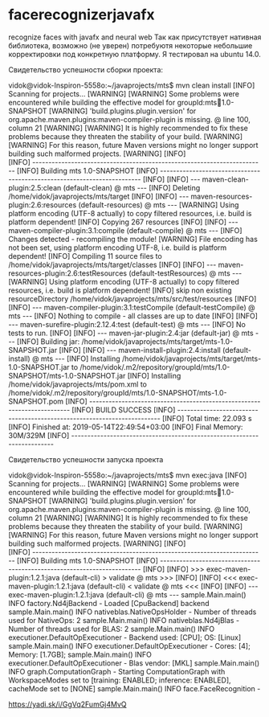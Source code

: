 # facerecognizerjavafx
recognize faces with javafx and neural web
Так как присутствует нативная библиотека, возможно (не уверен) потребуютя некоторые небольшие корректировки под конкретную 
платформу. Я тестировал на ubuntu 14.0.

Свидетельство успешности сборки проекта:

vidok@vidok-Inspiron-5558o:~/javaprojects/mts$ mvn clean install
[INFO] Scanning for projects...
[WARNING] 
[WARNING] Some problems were encountered while building the effective model for groupId:mts:jar:1.0-SNAPSHOT
[WARNING] 'build.plugins.plugin.version' for org.apache.maven.plugins:maven-compiler-plugin is missing. @ line 100, column 21
[WARNING] 
[WARNING] It is highly recommended to fix these problems because they threaten the stability of your build.
[WARNING] 
[WARNING] For this reason, future Maven versions might no longer support building such malformed projects.
[WARNING] 
[INFO]                                                                         
[INFO] ------------------------------------------------------------------------
[INFO] Building mts 1.0-SNAPSHOT
[INFO] ------------------------------------------------------------------------
[INFO] 
[INFO] --- maven-clean-plugin:2.5:clean (default-clean) @ mts ---
[INFO] Deleting /home/vidok/javaprojects/mts/target
[INFO] 
[INFO] --- maven-resources-plugin:2.6:resources (default-resources) @ mts ---
[WARNING] Using platform encoding (UTF-8 actually) to copy filtered resources, i.e. build is platform dependent!
[INFO] Copying 267 resources
[INFO] 
[INFO] --- maven-compiler-plugin:3.1:compile (default-compile) @ mts ---
[INFO] Changes detected - recompiling the module!
[WARNING] File encoding has not been set, using platform encoding UTF-8, i.e. build is platform dependent!
[INFO] Compiling 11 source files to /home/vidok/javaprojects/mts/target/classes
[INFO] 
[INFO] --- maven-resources-plugin:2.6:testResources (default-testResources) @ mts ---
[WARNING] Using platform encoding (UTF-8 actually) to copy filtered resources, i.e. build is platform dependent!
[INFO] skip non existing resourceDirectory /home/vidok/javaprojects/mts/src/test/resources
[INFO] 
[INFO] --- maven-compiler-plugin:3.1:testCompile (default-testCompile) @ mts ---
[INFO] Nothing to compile - all classes are up to date
[INFO] 
[INFO] --- maven-surefire-plugin:2.12.4:test (default-test) @ mts ---
[INFO] No tests to run.
[INFO] 
[INFO] --- maven-jar-plugin:2.4:jar (default-jar) @ mts ---
[INFO] Building jar: /home/vidok/javaprojects/mts/target/mts-1.0-SNAPSHOT.jar
[INFO] 
[INFO] --- maven-install-plugin:2.4:install (default-install) @ mts ---
[INFO] Installing /home/vidok/javaprojects/mts/target/mts-1.0-SNAPSHOT.jar to /home/vidok/.m2/repository/groupId/mts/1.0-SNAPSHOT/mts-1.0-SNAPSHOT.jar
[INFO] Installing /home/vidok/javaprojects/mts/pom.xml to /home/vidok/.m2/repository/groupId/mts/1.0-SNAPSHOT/mts-1.0-SNAPSHOT.pom
[INFO] ------------------------------------------------------------------------
[INFO] BUILD SUCCESS
[INFO] ------------------------------------------------------------------------
[INFO] Total time: 22.093 s
[INFO] Finished at: 2019-05-14T22:49:54+03:00
[INFO] Final Memory: 30M/329M
[INFO] ------------------------------------------------------------------------

Свидетельство успешности запуска проекта

vidok@vidok-Inspiron-5558o:~/javaprojects/mts$ mvn exec:java
[INFO] Scanning for projects...
[WARNING] 
[WARNING] Some problems were encountered while building the effective model for groupId:mts:jar:1.0-SNAPSHOT
[WARNING] 'build.plugins.plugin.version' for org.apache.maven.plugins:maven-compiler-plugin is missing. @ line 100, column 21
[WARNING] 
[WARNING] It is highly recommended to fix these problems because they threaten the stability of your build.
[WARNING] 
[WARNING] For this reason, future Maven versions might no longer support building such malformed projects.
[WARNING] 
[INFO]                                                                         
[INFO] ------------------------------------------------------------------------
[INFO] Building mts 1.0-SNAPSHOT
[INFO] ------------------------------------------------------------------------
[INFO] 
[INFO] >>> exec-maven-plugin:1.2.1:java (default-cli) > validate @ mts >>>
[INFO] 
[INFO] <<< exec-maven-plugin:1.2.1:java (default-cli) < validate @ mts <<<
[INFO] 
[INFO] --- exec-maven-plugin:1.2.1:java (default-cli) @ mts ---
sample.Main.main() INFO  factory.Nd4jBackend - Loaded [CpuBackend] backend
 sample.Main.main() INFO  nativeblas.NativeOpsHolder - Number of threads used for NativeOps: 2
 sample.Main.main() INFO  nativeblas.Nd4jBlas - Number of threads used for BLAS: 2
 sample.Main.main() INFO  executioner.DefaultOpExecutioner - Backend used: [CPU]; OS: [Linux]
 sample.Main.main() INFO  executioner.DefaultOpExecutioner - Cores: [4]; Memory: [1.7GB];
 sample.Main.main() INFO  executioner.DefaultOpExecutioner - Blas vendor: [MKL]
 sample.Main.main() INFO  graph.ComputationGraph - Starting ComputationGraph with WorkspaceModes set to [training: ENABLED; inference: ENABLED], cacheMode set to [NONE]
 sample.Main.main() INFO  face.FaceRecognition - 
 
 https://yadi.sk/i/GgVq2FumGj4MvQ
